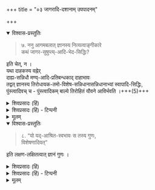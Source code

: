 +++
title = "०३ जागरादि-दशानाम् उपपादनम्"

+++

<details open><summary>विश्वास-प्रस्तुतिः</summary>

> ७. ननु आगमबलात् ज्ञानस्य नित्यत्वाङ्गीकारे  
कथं जागर-सुषुप्त्य्-आदि-भेद-सिद्धिः?  

इति चेत्, न ।  
यथा दाहकस्य वह्नेर्  
दाह्य-सन्निधौ मण्य्-आदि-प्रतिबन्धकाद् दाहाभावः  
तद्वत् ज्ञानस्य तिरोधायक-तमो-विशेष-सन्निधानासन्निधानाभ्यां स्वापादि-सिद्धिः,  
पुंस्त्वादिवच् च - पुंस्त्वादिकम् बाल्ये तिरोहितं यौवने आविर्भवति ।+++(5)+++
</details>

<details><summary>शिवप्रसादः (हिं)</summary>

अनुवाद - प्रश्न उठता है कि शास्त्रों के अनुसार जीवों का ज्ञान यदि नित्य है तो फिर उनके जागरण, सुषुप्ति आदि अवस्थाओं की सिद्धि कैसे हो सकती है ? तो इसका उत्तर यह है कि जिस प्रकार इन्धन के रहने पर भी प्रतिबन्धक मणि के रहने पर अग्नि जलाने का कार्य नहीं करता है, उसी प्रकार ज्ञान को ढँक देने वाले तमस् - विशेष के सन्निधान तथा असन्निधान के द्वारा पुंस्त्व आदि के समान स्वापादि दशाओं की सिद्धि होती है । पुरुषादि के शरीर में होने वाले पुंस्त्वादि बालकाल में छिपे रहते है, किन्तु वे युवावस्था में आविर्भूत हो जाते हैं । 
</details>

<details><summary>शिवप्रसादः (हिं) - टिप्पनी</summary>

ज्ञान के नित्य होने पर भी जागरादि अवस्थाओं का उपपादन 



भा० प्र० - 'न विज्ञातुर् विज्ञातेर् विपरिलोपो विद्यते, अविनाशित्वात्'  
इस बृहदारण्यक श्रुति के अनुसार सिद्ध होता है कि  
अविनाशी आत्मा का अपृथसिद्ध धर्म- ज्ञान  
कभी विनष्ट नहीं होता है,  
क्योंकि वह नित्य आत्मा का यावदात्मभावी गुण है।   
जब तक आत्मा रहती है,  
तब तक उसका गुण धर्मभूत ज्ञान बना रहता है ।  
अतएव आत्मा का ज्ञान नित्य है ।  
 

[[१२६]]

इस पर यह शंका उठाई जाती है कि ज्ञान का स्वभाव है कि  
वह रहते समय में अपने विषयों का प्रकाशन अपने आश्रयभूत आत्मा के लिए किया करता है ।  
यदि आत्मा का ज्ञान नित्य है तो फिर वह सर्वदा इन्द्रियों के माध्यम से निकलकर विषयों का प्रकाशन किया करेगा । जिस समय ज्ञान अपने विषयों का प्रकाशन अपनी आश्रयभूत आत्मा के लिए किया करता है, वही जागर दशा कहलाती है । यदि नित्य आत्मा का गुण नित्य ज्ञान अपने आश्रयभूत आत्मा का नित्य ही प्रकाशन किया करता तो फिर आत्मा की सदा जागर दशा ही बनी रहती, कभी स्वापादि दशा होती ही नहीं, किन्तु देखा जाता है कि आत्मा की स्वापादि दशाएँ होती है, अतएव पता चलता है कि आत्मा का ज्ञान नित्य नहीं है । 


पूर्वपक्षी की इस शंका का समाधान यह है कि ज्ञान विकास का कारण सत्त्वगुण है और उसका प्रतिबन्धक तमोगुण है । सत्त्वगुण के वढने पर ज्ञान का विकास होता है, इसे ही जागरावस्था कहते हैं । तमोगुण के वढने पर निद्रा होती है । इस दशा में ज्ञान बिल्कुल प्रतिबद्ध हो जाता है । जिस प्रकार प्रतिबन्धक चन्द्रकान्त मणि के रहने पर दाहक अग्नि नहीं जलाती है, किन्तु प्रतिबन्धक मणि के हट जाने पर अग्नि जलाने लग जाती है, उसी प्रकार प्रतिबन्धक तमोगुण के बढ़ जाने पर ज्ञान विषयों का प्रकाश नहीं करता है, यही आत्मा की स्वापादि दशा कहलाती है । जिस समय प्रतिबन्धक तमोगुण हट जाता है, उस समय ज्ञान का विकास हो जाता है । वह विषयों का प्रकाश अपने आश्रय आत्मा के लिए करने लग जाता है। ज्ञान के विकास के प्रतिबन्धक तमोगुण के सद्भाव को लेकर आत्मा की स्वापादि दशा का अभिधान होता है । ज्ञान के विकास के प्रतिबन्धक तमोगुण के अभाव के काल को ही आत्मा की जागरदशा अभिहित की जाती है । इस अर्थ का प्रतिपादन करते हुए महर्षि बादरायण ब्रह्मसूत्र में कहते हैं - 'पुंस्त्वादिवत्त्वस्य सतोऽभिव्यक्तियोगात्' ( शा० मी० २।३।३१ ) । अर्थात् सुषुप्तिदशा में विद्यमान अनभिव्यक्त ज्ञान की जागरादि दशा में अभिव्यक्ति हो सकती है । 

</details>


<details><summary>मूलम्</summary>

७. ननु आगमबलात् ज्ञानस्य नित्यत्वाङ्गीकारे कथं जागरसुषुप्त्यादिभेद-सिद्धिः? इति चेत्, न । यथा दाहकस्य वह्नेर्दाह्यसन्निधौ मण्यादिप्रतिबन्धका-द्दाहाभावः तद्वत् ज्ञानस्य तिरोधायकतमोविशेषसन्निधानासन्निधानाभ्यां स्वापादिसिद्धिः । पुंस्त्वादिवच्च । पुंस्त्वादिकम् बाल्येतिरोहितं यौवने आविर्भवति ।
</details>

<details open><summary>विश्वास-प्रस्तुतिः</summary>

> ८. “यो यद्-आश्रित-स्वभावः स तस्य गुणः,  
विशेषणादिवत्”  

इति लक्षण-लक्षितत्वात् ज्ञानं गुणः ।
</details>

<details><summary>शिवप्रसादः (हिं)</summary>

जो स्वभावतः जिसके अधीन होता वह विशेषण आदि के समान उसका गुण होता है । इस गुण के लक्षण से सम्पन्न होने के कारण ज्ञान आत्मा का गुण है । 
</details>

<details><summary>शिवप्रसादः (हिं) - टिप्पनी</summary>

जिस प्रकार बाल्यावस्था में अनभिव्यक्त पुंस्त्व की यौवन दशा में अभिव्यक्ति होती है। ज्ञान आत्मा का गुण है, क्योंकि वह आत्मश्रित है । जो जिसके आश्रित होता हैं, वह उसका गुण होता है । जैसे विशेषण विशेष्य के आश्रित रहता है, अतएव वह विशेष्य का गुण कहलाता है । 

</details>


<details><summary>मूलम्</summary>

८. “यो यदाश्रितस्वभावः स तस्य गुणः, विशेषणादिवत्” इति लक्षणलक्षितत्वात् ज्ञानं गुणः ।
</details>




